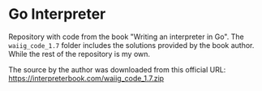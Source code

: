Go Interpreter
===============
Repository with code from the book "Writing an interpreter in Go".
The `waiig_code_1.7` folder includes the solutions provided by the book author.
While the rest of the repository is my own. 

The source by the author was downloaded from this official URL:
https://interpreterbook.com/waiig_code_1.7.zip

